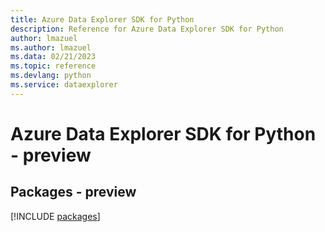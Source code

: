 ```yaml
---
title: Azure Data Explorer SDK for Python
description: Reference for Azure Data Explorer SDK for Python
author: lmazuel
ms.author: lmazuel
ms.data: 02/21/2023
ms.topic: reference
ms.devlang: python
ms.service: dataexplorer
---
```

# Azure Data Explorer SDK for Python - preview
## Packages - preview
[!INCLUDE [packages](data-explorer-index.md)]
